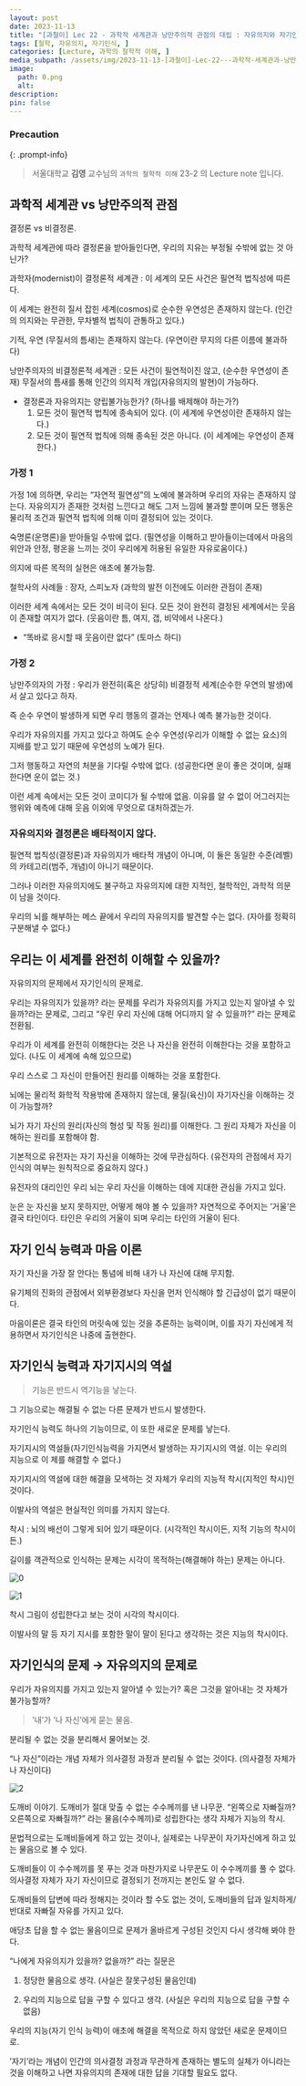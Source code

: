 ```yaml
---
layout: post
date: 2023-11-13
title: "[과철이] Lec 22 - 과학적 세계관과 낭만주의적 관점의 대립 : 자유의지와 자기인식"
tags: [철학, 자유의지, 자기인식, ]
categories: [Lecture, 과학의 철학적 이해, ]
media_subpath: /assets/img/2023-11-13-[과철이]-Lec-22---과학적-세계관과-낭만주의적-관점의-대립-:-자유의지와-자기인식.md
image:
  path: 0.png
  alt:  
description:  
pin: false
---
```



### Precaution


{: .prompt-info}


> 서울대학교 **김영** 교수님의 `과학의 철학적 이해` 23-2 의 Lecture note 입니다. 


## 과학적 세계관 vs 낭만주의적 관점


결정론 vs 비결정론.


과학적 세계관에 따라 결정론을 받아들인다면, 우리의 지유는 부정될 수밖에 없는 것 아닌가?


과학자(modernist)이 결정론적 세계관 : 이 세계의 모든 사건은 필연적 법칙성에 따른다.


이 세계는 완전히 질서 잡힌 세계(cosmos)로 순수한 우연성은 존재하지 않는다. (인간의 의지와는 무관한, 무차별적 법칙이 관통하고 있다.)


기적, 우연 (무질서의 틈새)는 존재하지 않는다. (우연이란 무지의 다른 이름에 불과하다)


낭만주의자의 비결정론적 세계관 : 모든 사건이 필연적이진 않고, (순수한 우연성이 존재) 무질서의 틈새를 통해 인간의 의지적 개입(자유의지의 발현)이 가능하다.

- 결정론과 자유의지는 양립불가능한가? (하나를 배제해야 하는가?)
	1. 모든 것이 필연적 법칙에 종속되어 있다. (이 세계에 우연성이란 존재하지 않는다.)
	2. 모든 것이 필연적 법칙에 의해 종속된 것은 아니다. (이 세계에는 우연성이 존재한다.)

### 가정 1


가정 1에 의하면, 우리는 “자연적 필연성”의 노예에 불과하며 우리의 자유는 존재하지 않는다. 자유의지가 존재한 것처럼 느낀다고 해도 그저 느낌에 불과할 뿐이며 모든 행동은 물리적 조건과 필연적 법칙에 의해 이미 결정되어 있는 것이다.


숙명론(운명론)을 받아들일 수밖에 없다. (필연성을 이해하고 받아들이는데에서 마음의 위안과 안정, 평온을 느끼는 것이 우리에게 허용된 유일한 자유로움이다.)


의지에 따른 목적의 실현은 애초에 불가능함.


철학사의 사례들 : 장자, 스피노자 (과학의 발전 이전에도 이러한 관점이 존재)


이러한 세계 속에서는 모든 것이 비극이 된다. 모든 것이 완전히 결정된 세계에서는 웃음이 존재할 여지가 없다. (웃음이란 틈, 여지, 갭, 비약에서 나온다.)

- “똑바로 응시할 때 웃음이란 없다” (토마스 하디)

### 가정 2


낭만주의자의 가정 : 우리가 완전히(혹은 상당히) 비결정적 세계(순수한 우연의 발생)에서 살고 있다고 하자.


즉 순수 우연이 발생하게 되면 우리 행동의 결과는 언제나 예측 불가능한 것이다.


우리가 자유의지를 가지고 있다고 하여도 순수 우연성(우리가 이해할 수 없는 요소)의 지배를 받고 있기 때문에 우연성의 노예가 된다.


그저 행동하고 자연의 처분을 기다릴 수밖에 없다. (성공한다면 운이 좋은 것이며, 실패한다면 운이 없는 것.)


이런 세계 속에서는 모든 것이 코미디가 될 수밖에 없음. 이유를 알 수 없이 어그러지는 행위와 예측에 대해 웃음 이외에 무엇으로 대처하겠는가.


### 자유의지와 결정론은 배타적이지 않다.


필연적 법칙성(결정론)과 자유의지가 배타적 개념이 아니며, 이 둘은 동일한 수준(레벨)의 카테고리(범주, 개념)이 아니기 때문이다.


그러나 이러한 자유의지에도 불구하고 자유의지에 대한 지적인, 철학적인, 과학적 의문이 남을 것이다.


우리의 뇌를 해부하는 메스 끝에서 우리의 자유의지를 발견할 수는 없다. (자아를 정확히 구분해낼 수 없다.)


## 우리는 이 세계를 완전히 이해할 수 있을까?


자유의지의 문제에서 자기인식의 문제로.


우리는 자유의지가 있을까? 라는 문제를 우리가 자유의지를 가지고 있는지 알아낼 수 있을까?라는 문제로, 그리고 “우린 우리 자신에 대해 어디까지 알 수 있을까?” 라는 문제로 전환됨.


우리가 이 세계를 완전히 이해한다는 것은 나 자신을 완전히 이해한다는 것을 포함하고 있다. (나도 이 세계에 속해 있으므로)


우리 스스로 그 자신이 만들어진 원리를 이해하는 것을 포함한다.


뇌에는 물리적 화학적 작용밖에 존재하지 않는데, 물질(육신)이 자기자신을 이해하는 것이 가능할까?


뇌가 자기 자신의 원리(자신의 형성 및 작동 원리)를 이해한다. 그 원리 자체가 자신을 이해하는 원리를 포함해야 함.


기본적으로 유전자는 자기 자신을 이해하는 것에 무관심하다. (유전자의 관점에서 자기 인식의 여부는 원칙적으로 중요하지 않다.)


유전자의 대리인인 우리 뇌는 우리 자신을 이해하는 데에 지대한 관심을 가지고 있다.


눈은 눈 자신을 보지 못하지만, 어떻게 해야 볼 수 있을까? 자연적으로 주어지는 ’거울’은 결국 타인이다. 타인은 우리의 거울이 되며 우리는 타인의 거울이 된다.


## 자기 인식 능력과 마음 이론


자기 자신을 가장 잘 안다는 통념에 비해 내가 나 자신에 대해 무지함.


유기체의 진화의 관점에서 외부환경보다 자신을 먼저 인식해야 할 긴급성이 없기 때문이다.


마음이론은 결국 타인의 머릿속에 있는 것을 추론하는 능력이며, 이를 자기 자신에게 적용하면서 자기인식은 나중에 출현한다.


## 자기인식 능력과 자기지시의 역설


> 기능은 반드시 역기능을 낳는다.


그 기능으로는 해결될 수 없는 다른 문제가 반드시 발생한다.


자기인식 능력도 하나의 기능이므로, 이 또한 새로운 문제를 낳는다.


자기지시의 역설들(자기인식능력을 가지면서 발생하는 자기지시의 역설. 이는 우리의 지능으로 이 제를 해결할 수 없다.)


자기지시의 역설에 대한 해결을 모색하는 것 자체가 우리의 지능적 착시(지적인 착시)인 것이다.


이발사의 역설은 현실적인 의미를 가지지 않는다.


착시 : 뇌의 배선이 그렇게 되어 있기 때문이다. (시각적인 착시이든, 지적 기능의 착시이든.)


길이를 객관적으로 인식하는 문제는 시각이 목적하는(해결해야 하는) 문제는 아니다.


![0](/0.png)


![1](/1.png)


착시 그림이 성립한다고 보는 것이 시각의 착시이다.


이발사의 말 등 자기 지시를 포함한 말이 말이 된다고 생각하는 것은 지능의 착시이다.


## 자기인식의 문제 → 자유의지의 문제로


우리가 자유의지를 가지고 있는지 알아낼 수 있는가? 혹은 그것을 알아내는 것 자체가 불가능할까?


> ’내’가 ’나 자신’에게 묻는 물음.


분리될 수 없는 것을 분리해서 물어보는 것.


“나 자신”이라는 개념 자체가 의사결정 과정과 분리될 수 없는 것이다. (의사결정 자체가 나 자신이다)


![2](/2.png)


도깨비 이야기. 도깨비가 절대 맞출 수 없는 수수께끼를 낸 나무꾼. “왼쪽으로 자빠질까? 오른쪽으로 자빠질까?” 라는 물음(수수께끼)로 성립한다는 생각 자체가 지능의 착시.


문법적으로는 도깨비들에게 하고 있는 것이나, 실제로는 나무꾼이 자기자신에게 하고 있는 물음으로 볼 수 있다.


도깨비들이 이 수수께끼를 못 푸는 것과 마찬가지로 나무꾼도 이 수수께끼를 풀 수 없다. 의사결정 자체가 자기 자신이므로 결정되기 전까지는 본인도 알 수 없다.


도깨비들의 답변에 따라 정해지는 것이라 할 수도 없는 것이, 도깨비들의 답과 일치하게/반대로 자빠질 자유를 가지고 있다.


애당초 답을 할 수 없는 물음이므로 문제가 올바르게 구성된 것인지 다시 생각해 봐야 한다.


“나에게 자유의지가 있을까? 없을까?” 라는 질문은


1. 정당한 물음으로 생각. (사실은 잘못구성된 물음인데)


2. 우리의 지능으로 답을 구할 수 있다고 생각. (사실은 우리의 지능으로 답을 구할 수 없음)


우리의 지능(자기 인식 능력)이 애초에 해결을 목적으로 하지 않았던 새로운 문제이므로.


’자기’라는 개념이 인간의 의사결정 과정과 무관하게 존재하는 별도의 실체가 아니라는 것을 이해하고 나면 자유의지의 존재에 대한 답을 기대할 필요도 없다.

